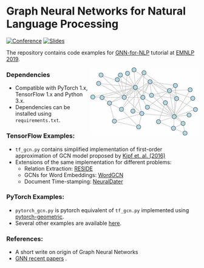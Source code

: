 # Graph Neural Networks for Natural Language Processing

[![Conference](http://img.shields.io/badge/EMNLP-2019-4b44ce.svg)](https://www.emnlp-ijcnlp2019.org/program/tutorials/)
[![Slides](http://img.shields.io/badge/slides-pdf-red.svg)]()

The repository contains code examples for [GNN-for-NLP](https://www.emnlp-ijcnlp2019.org/program/tutorials/) tutorial at [EMNLP 2019](https://www.emnlp-ijcnlp2019.org/).

<img align="right"  src="./graph.jpeg">

### Dependencies

- Compatible with PyTorch 1.x, TensorFlow 1.x and Python 3.x.
- Dependencies can be installed using `requirements.txt`.

### TensorFlow Examples:

* `tf_gcn.py` contains simplified implementation of first-order approximation of GCN model proposed by [Kipf et. al. (2016)](https://arxiv.org/abs/1609.02907)
* Extensions of the same implementation for different problems:
  * Relation Extraction: [RESIDE](https://github.com/malllabiisc/RESIDE)
  * GCNs for Word Embeddings: [WordGCN](https://github.com/malllabiisc/WordGCN)
  * Document Time-stamping: [NeuralDater](https://github.com/malllabiisc/NeuralDater)

### PyTorch Examples:

* `pytorch_gcn.py` is pytorch equivalent of `tf_gcn.py` implemented using [pytorch-geometric](https://github.com/rusty1s/pytorch_geometric). 
* Several other examples are available [here](https://github.com/rusty1s/pytorch_geometric/tree/master/examples). 

### References:

* A short write on origin of Graph Neural Networks 
* [GNN recent papers](https://github.com/naganandy/graph-based-deep-learning-literature) .
